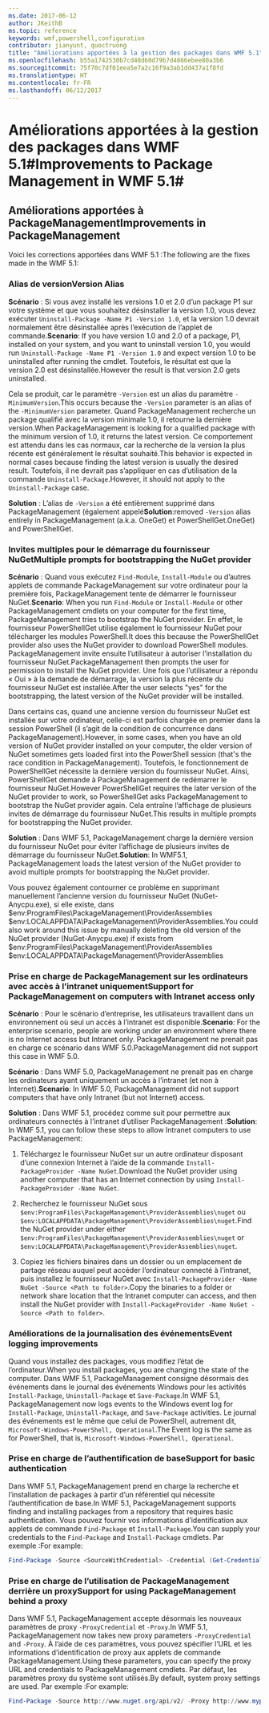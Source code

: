 ```yaml
---
ms.date: 2017-06-12
author: JKeithB
ms.topic: reference
keywords: wmf,powershell,configuration
contributor: jianyunt, quoctruong
title: "Améliorations apportées à la gestion des packages dans WMF 5.1"
ms.openlocfilehash: b55a1742530b7cd48d60d79b7d4866ebee80a3b6
ms.sourcegitcommit: 75f70c7df01eea5e7a2c16f9a3ab1dd437a1f8fd
ms.translationtype: HT
ms.contentlocale: fr-FR
ms.lasthandoff: 06/12/2017
---
```

# <a name="improvements-to-package-management-in-wmf-51"></a><span data-ttu-id="77877-103">Améliorations apportées à la gestion des packages dans WMF 5.1#</span><span class="sxs-lookup"><span data-stu-id="77877-103">Improvements to Package Management in WMF 5.1#</span></span>

## <a name="improvements-in-packagemanagement"></a><span data-ttu-id="77877-104">Améliorations apportées à PackageManagement</span><span class="sxs-lookup"><span data-stu-id="77877-104">Improvements in PackageManagement</span></span> ##
<span data-ttu-id="77877-105">Voici les corrections apportées dans WMF 5.1 :</span><span class="sxs-lookup"><span data-stu-id="77877-105">The following are the fixes made in the WMF 5.1:</span></span> 

### <a name="version-alias"></a><span data-ttu-id="77877-106">Alias de version</span><span class="sxs-lookup"><span data-stu-id="77877-106">Version Alias</span></span>

<span data-ttu-id="77877-107">**Scénario** : Si vous avez installé les versions 1.0 et 2.0 d’un package P1 sur votre système et que vous souhaitez désinstaller la version 1.0, vous devez exécuter `Uninstall-Package -Name P1 -Version 1.0`, et la version 1.0 devrait normalement être désinstallée après l’exécution de l’applet de commande.</span><span class="sxs-lookup"><span data-stu-id="77877-107">**Scenario**: If you have version 1.0 and 2.0 of a package, P1, installed on your system, and you want to uninstall version 1.0, you would run `Uninstall-Package -Name P1 -Version 1.0` and expect version 1.0 to be uninstalled after running the cmdlet.</span></span> <span data-ttu-id="77877-108">Toutefois, le résultat est que la version 2.0 est désinstallée.</span><span class="sxs-lookup"><span data-stu-id="77877-108">However the result is that version 2.0 gets uninstalled.</span></span>  
    
<span data-ttu-id="77877-109">Cela se produit, car le paramètre `-Version` est un alias du paramètre `-MinimumVersion`.</span><span class="sxs-lookup"><span data-stu-id="77877-109">This occurs because the `-Version` parameter is an alias of the `-MinimumVersion` parameter.</span></span> <span data-ttu-id="77877-110">Quand PackageManagement recherche un package qualifié avec la version minimale 1.0, il retourne la dernière version.</span><span class="sxs-lookup"><span data-stu-id="77877-110">When PackageManagement is looking for a qualified package with the minimum version of 1.0, it returns the latest version.</span></span> <span data-ttu-id="77877-111">Ce comportement est attendu dans les cas normaux, car la recherche de la version la plus récente est généralement le résultat souhaité.</span><span class="sxs-lookup"><span data-stu-id="77877-111">This behavior is expected in normal cases because finding the latest version is usually the desired result.</span></span> <span data-ttu-id="77877-112">Toutefois, il ne devrait pas s’appliquer en cas d’utilisation de la commande `Uninstall-Package`.</span><span class="sxs-lookup"><span data-stu-id="77877-112">However, it should not apply to the `Uninstall-Package` case.</span></span>
    
<span data-ttu-id="77877-113">**Solution** : L’alias de `-Version` a été entièrement supprimé dans PackageManagement (également appelé</span><span class="sxs-lookup"><span data-stu-id="77877-113">**Solution**:removed `-Version` alias entirely in PackageManagement (a.k.a.</span></span> <span data-ttu-id="77877-114">OneGet) et PowerShellGet.</span><span class="sxs-lookup"><span data-stu-id="77877-114">OneGet) and PowerShellGet.</span></span> 

### <a name="multiple-prompts-for-bootstrapping-the-nuget-provider"></a><span data-ttu-id="77877-115">Invites multiples pour le démarrage du fournisseur NuGet</span><span class="sxs-lookup"><span data-stu-id="77877-115">Multiple prompts for bootstrapping the NuGet provider</span></span>

<span data-ttu-id="77877-116">**Scénario** : Quand vous exécutez `Find-Module`, `Install-Module` ou d’autres applets de commande PackageManagement sur votre ordinateur pour la première fois, PackageManagement tente de démarrer le fournisseur NuGet.</span><span class="sxs-lookup"><span data-stu-id="77877-116">**Scenario**: When you run `Find-Module` or `Install-Module` or other PackageManagement cmdlets on your computer for the first time, PackageManagement tries to bootstrap the NuGet provider.</span></span> <span data-ttu-id="77877-117">En effet, le fournisseur PowerShellGet utilise également le fournisseur NuGet pour télécharger les modules PowerShell.</span><span class="sxs-lookup"><span data-stu-id="77877-117">It does this because the PowerShellGet provider also uses the NuGet provider to download PowerShell modules.</span></span> <span data-ttu-id="77877-118">PackageManagement invite ensuite l’utilisateur à autoriser l’installation du fournisseur NuGet.</span><span class="sxs-lookup"><span data-stu-id="77877-118">PackageManagement then prompts the user for permission to install the NuGet provider.</span></span> <span data-ttu-id="77877-119">Une fois que l’utilisateur a répondu « Oui » à la demande de démarrage, la version la plus récente du fournisseur NuGet est installée.</span><span class="sxs-lookup"><span data-stu-id="77877-119">After the user selects "yes" for the bootstrapping, the latest version of the NuGet provider will be installed.</span></span> 
    
<span data-ttu-id="77877-120">Dans certains cas, quand une ancienne version du fournisseur NuGet est installée sur votre ordinateur, celle-ci est parfois chargée en premier dans la session PowerShell (il s’agit de la condition de concurrence dans PackageManagement).</span><span class="sxs-lookup"><span data-stu-id="77877-120">However, in some cases, when you have an old version of NuGet provider installed on your computer, the older version of NuGet sometimes gets loaded first into the PowerShell session (that's the race condition in PackageManagement).</span></span> <span data-ttu-id="77877-121">Toutefois, le fonctionnement de PowerShellGet nécessite la dernière version du fournisseur NuGet. Ainsi, PowerShellGet demande à PackageManagement de redémarrer le fournisseur NuGet.</span><span class="sxs-lookup"><span data-stu-id="77877-121">However PowerShellGet requires the later version of the NuGet provider to work, so PowerShellGet asks PackageManagement to bootstrap the NuGet provider again.</span></span> <span data-ttu-id="77877-122">Cela entraîne l’affichage de plusieurs invites de démarrage du fournisseur NuGet.</span><span class="sxs-lookup"><span data-stu-id="77877-122">This results in multiple prompts for bootstrapping the NuGet provider.</span></span>

<span data-ttu-id="77877-123">**Solution** : Dans WMF 5.1, PackageManagement charge la dernière version du fournisseur NuGet pour éviter l’affichage de plusieurs invites de démarrage du fournisseur NuGet.</span><span class="sxs-lookup"><span data-stu-id="77877-123">**Solution**: In WMF5.1, PackageManagement loads the latest version of the NuGet provider to avoid multiple prompts for bootstrapping the NuGet provider.</span></span>

<span data-ttu-id="77877-124">Vous pouvez également contourner ce problème en supprimant manuellement l’ancienne version du fournisseur NuGet (NuGet-Anycpu.exe), si elle existe, dans $env:ProgramFiles\PackageManagement\ProviderAssemblies $env:LOCALAPPDATA\PackageManagement\ProviderAssemblies.</span><span class="sxs-lookup"><span data-stu-id="77877-124">You could also work around this issue by manually deleting the old version of the NuGet provider (NuGet-Anycpu.exe) if exists from $env:ProgramFiles\PackageManagement\ProviderAssemblies $env:LOCALAPPDATA\PackageManagement\ProviderAssemblies</span></span>


### <a name="support-for-packagemanagement-on-computers-with-intranet-access-only"></a><span data-ttu-id="77877-125">Prise en charge de PackageManagement sur les ordinateurs avec accès à l’intranet uniquement</span><span class="sxs-lookup"><span data-stu-id="77877-125">Support for PackageManagement on computers with Intranet access only</span></span>

<span data-ttu-id="77877-126">**Scénario** : Pour le scénario d’entreprise, les utilisateurs travaillent dans un environnement où seul un accès à l’intranet est disponible.</span><span class="sxs-lookup"><span data-stu-id="77877-126">**Scenario**: For the enterprise scenario, people are working under an environment where there is no Internet access but Intranet only.</span></span> <span data-ttu-id="77877-127">PackageManagement ne prenait pas en charge ce scénario dans WMF 5.0.</span><span class="sxs-lookup"><span data-stu-id="77877-127">PackageManagement did not support this case in WMF 5.0.</span></span>

<span data-ttu-id="77877-128">**Scénario** : Dans WMF 5.0, PackageManagement ne prenait pas en charge les ordinateurs ayant uniquement un accès à l’intranet (et non à Internet).</span><span class="sxs-lookup"><span data-stu-id="77877-128">**Scenario**: In WMF 5.0, PackageManagement did not support computers that have only Intranet (but not Internet) access.</span></span>

<span data-ttu-id="77877-129">**Solution** : Dans WMF 5.1, procédez comme suit pour permettre aux ordinateurs connectés à l’intranet d’utiliser PackageManagement :</span><span class="sxs-lookup"><span data-stu-id="77877-129">**Solution**: In WMF 5.1, you can follow these steps to allow Intranet computers to use PackageManagement:</span></span>

1. <span data-ttu-id="77877-130">Téléchargez le fournisseur NuGet sur un autre ordinateur disposant d’une connexion Internet à l’aide de la commande `Install-PackageProvider -Name NuGet`.</span><span class="sxs-lookup"><span data-stu-id="77877-130">Download the NuGet provider using another computer that has an Internet connection by using `Install-PackageProvider -Name NuGet`.</span></span>

2. <span data-ttu-id="77877-131">Recherchez le fournisseur NuGet sous `$env:ProgramFiles\PackageManagement\ProviderAssemblies\nuget` ou `$env:LOCALAPPDATA\PackageManagement\ProviderAssemblies\nuget`.</span><span class="sxs-lookup"><span data-stu-id="77877-131">Find the NuGet provider under either `$env:ProgramFiles\PackageManagement\ProviderAssemblies\nuget`  or  `$env:LOCALAPPDATA\PackageManagement\ProviderAssemblies\nuget`.</span></span>

3. <span data-ttu-id="77877-132">Copiez les fichiers binaires dans un dossier ou un emplacement de partage réseau auquel peut accéder l’ordinateur connecté à l’intranet, puis installez le fournisseur NuGet avec `Install-PackageProvider -Name NuGet -Source <Path to folder>`.</span><span class="sxs-lookup"><span data-stu-id="77877-132">Copy the binaries to a folder or network share location that the Intranet computer can access, and then install the NuGet provider with `Install-PackageProvider -Name NuGet -Source <Path to folder>`.</span></span>


### <a name="event-logging-improvements"></a><span data-ttu-id="77877-133">Améliorations de la journalisation des événements</span><span class="sxs-lookup"><span data-stu-id="77877-133">Event logging improvements</span></span>

<span data-ttu-id="77877-134">Quand vous installez des packages, vous modifiez l’état de l’ordinateur.</span><span class="sxs-lookup"><span data-stu-id="77877-134">When you install packages, you are changing the state of the computer.</span></span> <span data-ttu-id="77877-135">Dans WMF 5.1, PackageManagement consigne désormais des événements dans le journal des événements Windows pour les activités `Install-Package`, `Uninstall-Package` et `Save-Package`.</span><span class="sxs-lookup"><span data-stu-id="77877-135">In WMF 5.1, PackageManagement now logs events to the Windows event log for `Install-Package`, `Uninstall-Package`, and `Save-Package` activities.</span></span> <span data-ttu-id="77877-136">Le journal des événements est le même que celui de PowerShell, autrement dit, `Microsoft-Windows-PowerShell, Operational`.</span><span class="sxs-lookup"><span data-stu-id="77877-136">The Event log  is the same as for PowerShell, that is, `Microsoft-Windows-PowerShell, Operational`.</span></span>

### <a name="support-for-basic-authentication"></a><span data-ttu-id="77877-137">Prise en charge de l’authentification de base</span><span class="sxs-lookup"><span data-stu-id="77877-137">Support for basic authentication</span></span>

<span data-ttu-id="77877-138">Dans WMF 5.1, PackageManagement prend en charge la recherche et l’installation de packages à partir d’un référentiel qui nécessite l’authentification de base.</span><span class="sxs-lookup"><span data-stu-id="77877-138">In WMF 5.1, PackageManagement supports finding and installing packages from a repository that requires basic authentication.</span></span> <span data-ttu-id="77877-139">Vous pouvez fournir vos informations d’identification aux applets de commande `Find-Package` et `Install-Package`.</span><span class="sxs-lookup"><span data-stu-id="77877-139">You can supply your credentials to the `Find-Package` and `Install-Package` cmdlets.</span></span> <span data-ttu-id="77877-140">Par exemple :</span><span class="sxs-lookup"><span data-stu-id="77877-140">For example:</span></span>

``` PowerShell
Find-Package -Source <SourceWithCredential> -Credential (Get-Credential)
```
### <a name="support-for-using-packagemanagement-behind-a-proxy"></a><span data-ttu-id="77877-141">Prise en charge de l’utilisation de PackageManagement derrière un proxy</span><span class="sxs-lookup"><span data-stu-id="77877-141">Support for using PackageManagement behind a proxy</span></span>

<span data-ttu-id="77877-142">Dans WMF 5.1, PackageManagement accepte désormais les nouveaux paramètres de proxy `-ProxyCredential` et `-Proxy`.</span><span class="sxs-lookup"><span data-stu-id="77877-142">In WMF 5.1, PackageManagement now takes new proxy parameters `-ProxyCredential` and `-Proxy`.</span></span> <span data-ttu-id="77877-143">À l’aide de ces paramètres, vous pouvez spécifier l’URL et les informations d’identification de proxy aux applets de commande PackageManagement.</span><span class="sxs-lookup"><span data-stu-id="77877-143">Using these parameters, you can specify the proxy URL and credentials to PackageManagement cmdlets.</span></span> <span data-ttu-id="77877-144">Par défaut, les paramètres proxy du système sont utilisés.</span><span class="sxs-lookup"><span data-stu-id="77877-144">By default, system proxy settings are used.</span></span> <span data-ttu-id="77877-145">Par exemple :</span><span class="sxs-lookup"><span data-stu-id="77877-145">For example:</span></span>

``` PowerShell
Find-Package -Source http://www.nuget.org/api/v2/ -Proxy http://www.myproxyserver.com -ProxyCredential (Get-Credential)
```


